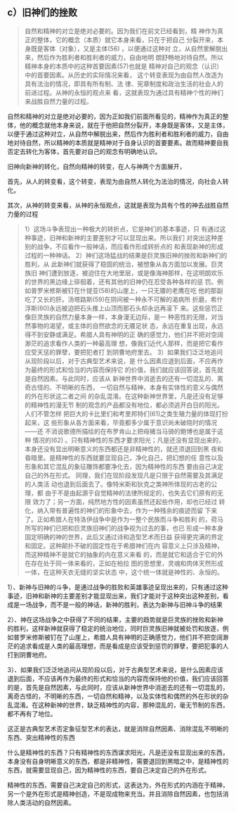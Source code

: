 <h2>c）旧神们的挫败</h2><blockquote data-pid="pprwUgRI">⾃然和精神的对⽴是绝对必要的。因为我们在前⽂已经看到，精 神作为真正的整体，它的概念（本质）就它本⾝来看，只在于把⾃⼰ 分裂开来，本⾝既是客体（对象），⼜是主体(56) ，以便通过这种对 ⽴，从⾃然⾥解脱出来，然后作为胜利者和胜利者的威⼒，⾃由地明 朗舒畅地对待⾃然。所以精神本⾝的本质中的这种⾸要因素(57)也就是 精神对⾃⼰的观念（认识）中的⾸要因素。从历史的实际情况来看， 这个转变表现为由⾃然⼈改造为具有法治的情况，即具有所有制、法 律、宪章制度和政治⽣活的社会⼈的前进过程。从神的永恒的观点来 看，这就表现为通过具有精神个性的神们来战胜⾃然⼒量的过程。</blockquote><p data-pid="XKcY6Lmh">自然和精神的对立是绝对必要的，因为正如我们前面所看见的，精神作为真正的整体，他的概念就他本身来说，就在于他把自然分裂开，本身既是客体，又是主体，以便于通过这种对立，从自然中解脱出来，然后作为胜利者和胜利者的威力，自由地对待自然，所以精神的本质就是精神对于自身认识的首要要素。故而精神要自我否定去转化为客体，首先要对自己的观念有明确地认识。</p><p data-pid="70LSK3pN">旧神向新神的转化，自然向精神的转变，在人与神两个方面展开，</p><p data-pid="pM48rcBz">首先，从人的转变看，这个转变，表现为由自然人转化为法治的情况，向社会人转化。</p><p data-pid="d4B2ZdfV">其次，从神的转变来看，从神的永恒观点，这就是表现为具有个性的神去战胜自然力量的过程</p><blockquote data-pid="Vj73YBRo">1）这场⽃争表现出⼀种极⼤的转折点，它是神们的基本事迹，只 有通过这种事迹，旧神和新神的主要差别才可以显现出来。所以我们 对突出这种差别的战争，不应看作⼀般神话，⽽应看作形成转折点的 和表现新神的形成过程的⼀种神话。 2）神们这场猛战的结果是巨灵族旧神的挫败和新神们的胜利，从 此新神们就获得了稳固的统治，被想象从各⽅⾯加以发展。巨灵族旧 神们遭到放逐，被迫住在⼤地⾥层，或是像海神那样，在这明朗欢乐 的世界的⿊边缘上徘徊着，还有其他的旧神仍在忍受各种各样的惩 罚。例如普罗⽶修斯被钉在什提亚(58)的⼭崖上，⼀只⽆餍的⽼鹰在吃 他的那副吃了⼜⻓的肝。汤塔路斯(59)在阴间被⼀种永不可解的渴病所 折磨，希什浮斯(60)永远被迫把⽯头推上⼭顶⽽那⽯头却永远再滚下 来。这些惩罚正像巨灵族的⾃然⼒量本⾝⼀样，本⾝漫⽆边际，是⼀ 种恶性的⽆限，对当然事物的渴望，或主体的⾃然欲念的⽆餍⾜状 态，永远在重复出现，永远得不到安静或满⾜。希腊⼈具有神明的正 确的感觉⼒，他们并不把对空阔渺茫的追求看作⼈类的⼀种最⾼理 想，像我们近代⼈那样，⽽是把它看作应受天惩的罪孽，要把犯者打 到阴曹地府⾥去。 3）如果我们泛泛地追问从现阶段以后，对于古典型艺术来说，是 什么因素应退到后⾯，不应再作为最终的形式和恰当的内容⽽保持它 的价值，我们就应该回答说，⾸先就是⾃然因素。与此同时，应该从 新神世界中消逝去的还有⼀切混乱的、离奇古怪的、不明晰的东⻄， ⼀切⾃然与精神，本⾝有实体性的意义与偶然的外在形状这⼆者之间 的杂乱混淆。在这种新神世界⾥，凡是还没有⾜够的精神性的漫⽆节 制的观念的产品都没有地位，都必须逃开⽩⽇的阳光。⼈们不管怎样 把巨⼤的卡⽐⾥们和考⾥邦特们(61)之类⽣殖⼒量的体现打扮起来，这 些形象从各⽅⾯来看，毕竟都多少属于意识尚未破晓时的情况——还 不消说歌德所描绘的在布罗肯⼭上把⺟猪当⻢骑的鲍博也是属于这种 情况的(62) 。只有精神性的东⻄才要求阳光；凡是还没有显现出来的， 本⾝还没有显出明晰意义的东⻄都还是⾮精神性的，就还须退回到⿊ 夜和昏暗⾥。是精神性的东⻄就要显现⾃⼰，净化⾃⼰，把幻想的任 意性以及形象和其它混乱的象征雕饰都要净化去，因为精神性的东⻄ 要由⾃⼰决定⾃⼰的外在形式。 同理，我们在现阶段发现凡是只限于⾃然需要及其满⾜的⼈类活 动也退到后⾯去了。像特⽶斯和狄克之类神所体现的古⽼的公理，都 由于不是由起源于⾃觉精神的法律所规定的，也失去它们原有的⽆限 效⼒了；另⼀⽅⾯，纯然地⽅性的因素虽然还起些作⽤，却也已经过 转化，纳⼊带有普遍性的神们的形象中去，作为⼀种残余的痕迹⽽留 下来了。正如希腊⼈在特洛伊战争中是作为⼀整个⺠族⽽⽃争和胜利 的，荷⻢所写的神们已把和巨灵族旧神们的战争视为过去的事，也已 形成⼀种本⾝固定明确的神的世界，此后⼜通过诗和造型艺术⽽⽇益 获得更完满的界定和固定。这种颠扑不破的固定性在于希腊神们在内 容意义上只涉及精神，⽽这种精神不是就它的抽象的内在意义来看 的，⽽是就它和适合于它的外在存在处于同⼀体来看的，正如在柏拉 图的思想⾥，灵魂和⾁体天然形成⼀体，在这种天⾐⽆缝的坚实状态 中，这个统⼀体就是神性的、永恒的。</blockquote><p data-pid="91bwSW_5">1）、新神与旧神的斗争，是通过战争的胜败和英雄事迹呈现出来的，只有通过这种事迹，旧神和新神的主要差别才能显现出来，我们才能对于这种突出这种差别，看成是一场战争，而不是一般的神话，新神的胜利，表达为新神与旧神斗争的结果</p><p data-pid="VcK2A2_6">2）、神在这场战争之中获得了不同的结果，主要的趋势就是巨灵族的挫败和新神的胜利，这样新神就获得了稳定的统治地位，同时巨灵族旧神就被处罚和放逐，例如普罗米修斯被钉在了山崖上，希腊人具有神明的正确感觉力，他们并不把空阔渺茫的追求看成是人类的最高理想，而是看成是应该受到惩罚的罪孽，要把犯事的人打到阴曹地府。</p><p data-pid="vTSG-iJI">3）、如果我们泛泛地追问从现阶段以后，对于古典型艺术来说，是什么因素应该退到后面，不应该再作为最终的形式和恰当的内容而保持他的价值，我们应该回答的是，首先是自然因素，与此同时，应该从新神世界中消逝去的还有一切混乱的，离奇古怪的，不明晰的东西，一切自然和精神，以及实体性和偶然的外在形状的杂乱混淆。在这种新神的世界，缺乏精神性的内容，那种混乱的，毫无节制的东西，都不再有了地位。</p><p data-pid="NK5uB27d">这正是古典型艺术否定象征型艺术的表达，就是消除自然因素、消除混乱不明晰的东西、突出精神性的东西</p><p data-pid="8WK062u6">什么是精神性的东西？只有精神性的东西谋求阳光，凡是还没有显现出来的东西，本身没有自身明晰意义的东西，都是非精神性，需要退回到黑暗之中，是精神性的东西，就需要显现自己，因为精神性的东西，要自己决定自己的外在形式。</p><p data-pid="3fI91fZK">精神性的东西，需要自己决定自己的形式，这表达为，外在形式的内涵在于精神，另一个是外在形式是精神创造，不是现成物来充当。并且消除自然因素，也包括消除人类活动的自然因素。</p><p></p><p></p>